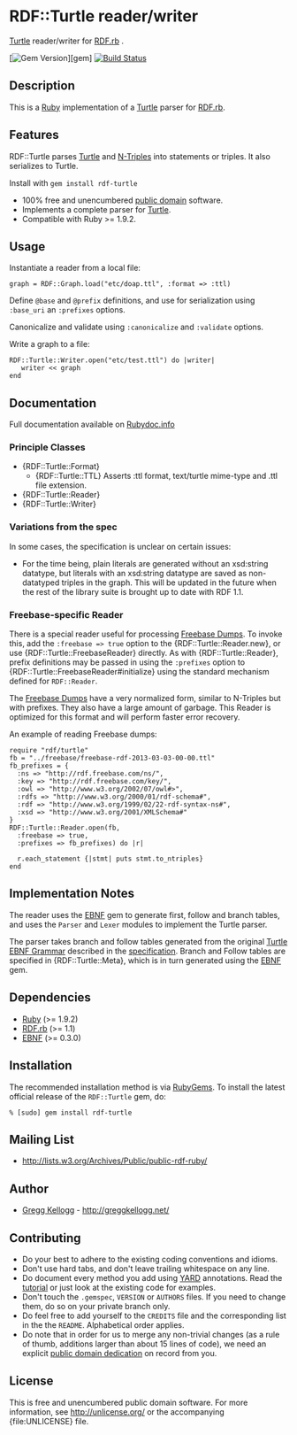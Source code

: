# RDF::Turtle reader/writer

[Turtle][] reader/writer for [RDF.rb][RDF.rb] .

[![Gem Version](https://badge.fury.io/rb/rdf-turtle.png)][gem]
[![Build Status](https://travis-ci.org/ruby-rdf/rdf-turtle.png?branch=master)](http://travis-ci.org/ruby-rdf/rdf-turtle)

## Description
This is a [Ruby][] implementation of a [Turtle][] parser for [RDF.rb][].

## Features
RDF::Turtle parses [Turtle][Turtle] and [N-Triples][N-Triples] into statements or triples. It also serializes to Turtle.

Install with `gem install rdf-turtle`

* 100% free and unencumbered [public domain](http://unlicense.org/) software.
* Implements a complete parser for [Turtle][].
* Compatible with Ruby >= 1.9.2.

## Usage
Instantiate a reader from a local file:

    graph = RDF::Graph.load("etc/doap.ttl", :format => :ttl)

Define `@base` and `@prefix` definitions, and use for serialization using `:base_uri` an `:prefixes` options.

Canonicalize and validate using `:canonicalize` and `:validate` options.

Write a graph to a file:

    RDF::Turtle::Writer.open("etc/test.ttl") do |writer|
       writer << graph
    end

## Documentation
Full documentation available on [Rubydoc.info][Turtle doc]

### Principle Classes
* {RDF::Turtle::Format}
  * {RDF::Turtle::TTL}
    Asserts :ttl format, text/turtle mime-type and .ttl file extension.
* {RDF::Turtle::Reader}
* {RDF::Turtle::Writer}

### Variations from the spec
In some cases, the specification is unclear on certain issues:

* For the time being, plain literals are generated without an xsd:string datatype, but literals with an xsd:string
  datatype are saved as non-datatyped triples in the graph. This will be updated in the future when the rest of the
  library suite is brought up to date with RDF 1.1.

### Freebase-specific Reader
There is a special reader useful for processing [Freebase Dumps][]. To invoke
this, add the `:freebase => true` option to the {RDF::Turtle::Reader.new}, or
use {RDF::Turtle::FreebaseReader} directly. As with {RDF::Turtle::Reader},
prefix definitions may be passed in using the `:prefixes` option to
{RDF::Turtle::FreebaseReader#initialize} using the standard mechanism defined
for `RDF::Reader`.

The [Freebase Dumps][] have a very normalized form, similar to N-Triples but
with prefixes. They also have a large amount of garbage. This Reader is
optimized for this format and will perform faster error recovery.

An example of reading Freebase dumps:

    require "rdf/turtle"
    fb = "../freebase/freebase-rdf-2013-03-03-00-00.ttl"
    fb_prefixes = {
      :ns => "http://rdf.freebase.com/ns/",
      :key => "http://rdf.freebase.com/key/",
      :owl => "http://www.w3.org/2002/07/owl#>",
      :rdfs => "http://www.w3.org/2000/01/rdf-schema#",
      :rdf => "http://www.w3.org/1999/02/22-rdf-syntax-ns#",
      :xsd => "http://www.w3.org/2001/XMLSchema#"
    }
    RDF::Turtle::Reader.open(fb,
      :freebase => true,
      :prefixes => fb_prefixes) do |r|

      r.each_statement {|stmt| puts stmt.to_ntriples}
    end
## Implementation Notes
The reader uses the [EBNF][] gem to generate first, follow and branch tables, and uses
the `Parser` and `Lexer` modules to implement the Turtle parser.

The parser takes branch and follow tables generated from the original [Turtle
EBNF Grammar][Turtle EBNF] described in the [specification][Turtle]. Branch and
Follow tables are specified in {RDF::Turtle::Meta}, which is in turn generated
using the [EBNF][] gem.

## Dependencies

* [Ruby](http://ruby-lang.org/) (>= 1.9.2)
* [RDF.rb](http://rubygems.org/gems/rdf) (>= 1.1)
* [EBNF][] (>= 0.3.0)

## Installation

The recommended installation method is via [RubyGems](http://rubygems.org/).
To install the latest official release of the `RDF::Turtle` gem, do:

    % [sudo] gem install rdf-turtle

## Mailing List
* <http://lists.w3.org/Archives/Public/public-rdf-ruby/>

## Author
* [Gregg Kellogg](http://github.com/gkellogg) - <http://greggkellogg.net/>

## Contributing
* Do your best to adhere to the existing coding conventions and idioms.
* Don't use hard tabs, and don't leave trailing whitespace on any line.
* Do document every method you add using [YARD][] annotations. Read the
  [tutorial][YARD-GS] or just look at the existing code for examples.
* Don't touch the `.gemspec`, `VERSION` or `AUTHORS` files. If you need to
  change them, do so on your private branch only.
* Do feel free to add yourself to the `CREDITS` file and the corresponding
  list in the the `README`. Alphabetical order applies.
* Do note that in order for us to merge any non-trivial changes (as a rule
  of thumb, additions larger than about 15 lines of code), we need an
  explicit [public domain dedication][PDD] on record from you.

## License
This is free and unencumbered public domain software. For more information,
see <http://unlicense.org/> or the accompanying {file:UNLICENSE} file.

[Ruby]:         http://ruby-lang.org/
[RDF]:          http://www.w3.org/RDF/
[YARD]:         http://yardoc.org/
[YARD-GS]:      http://rubydoc.info/docs/yard/file/docs/GettingStarted.md
[PDD]:          http://lists.w3.org/Archives/Public/public-rdf-ruby/2010May/0013.html
[RDF.rb]:       http://rubydoc.info/github/ruby-rdf/rdf/master/frames
[EBNF]:         http://rubygems.org/gems/ebnf
[Backports]:    http://rubygems.org/gems/backports
[N-Triples]:    http://www.w3.org/TR/rdf-testcases/#ntriples
[Turtle]:       http://www.w3.org/TR/2012/WD-turtle-20120710/
[Turtle doc]:   http://rubydoc.info/github/ruby-rdf/rdf-turtle/master/file/README.md
[Turtle EBNF]:  http://dvcs.w3.org/hg/rdf/file/default/rdf-turtle/turtle.bnf
[Freebase Dumps]: https://developers.google.com/freebase/data